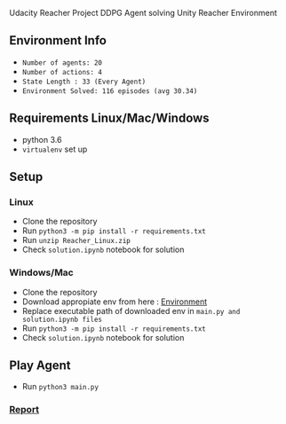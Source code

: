 Udacity Reacher Project
DDPG Agent solving Unity Reacher Environment

## Environment Info

- `Number of agents: 20`<br>
- `Number of actions: 4`<br>
- `State Length : 33 (Every Agent)` <br>
- `Environment Solved: 116 episodes (avg 30.34)`

## Requirements Linux/Mac/Windows

- python 3.6
- `virtualenv` set up

## Setup
### Linux

- Clone the repository
- Run `python3 -m pip install -r requirements.txt`
- Run `unzip Reacher_Linux.zip`
- Check `solution.ipynb` notebook for solution

### Windows/Mac

- Clone the repository
- Download appropiate env from here : [Environment](https://github.com/udacity/deep-reinforcement-learning/tree/master/p2_continuous-control#getting-started)
- Replace executable path of downloaded env in `main.py and solution.ipynb files`
- Run `python3 -m pip install -r requirements.txt`
- Check `solution.ipynb` notebook for solution

## Play Agent

- Run `python3 main.py`

### [Report](./report.md)
